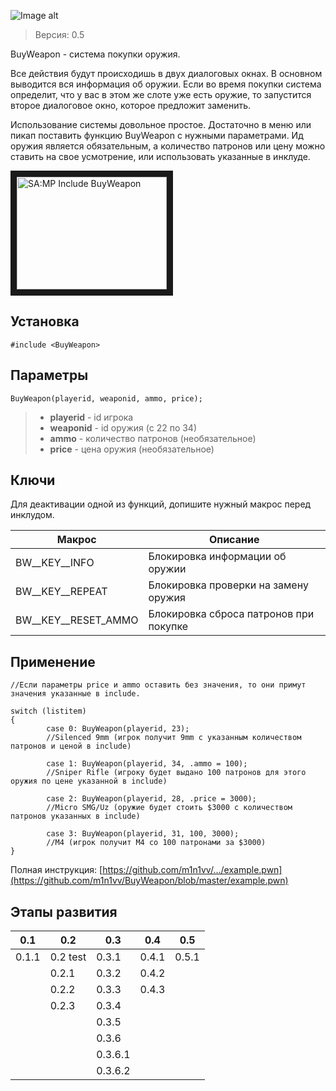 ![Image alt](http://pawn-wiki.ru/uploads/imgs/img_1485117009__img_1466732388__bw-logo.png)
> Версия: 0.5

BuyWeapon - система покупки оружия. 

Все действия будут происходишь в двух диалоговых окнах. В основном выводится вся информация об оружии. Если во время покупки система определит, что у вас в этом же слоте уже есть оружие, то запустится второе диалоговое окно, которое предложит заменить.

Использование системы довольное простое. Достаточно в меню или пикап поставить функцию BuyWeapon с нужными параметрами. Ид оружия является обязательным, а количество патронов или цену можно ставить на свое усмотрение, или использовать указанные в инклуде.

<a href="http://www.youtube.com/watch?feature=player_embedded&v=f72H9AEBAKUE" target="_blank"><img src="http://img.youtube.com/vi/f72H9AEBAKU/0.jpg" 
alt="SA:MP Include BuyWeapon" width="240" height="180" border="10" /></a>

Установка
---------
```pawn
#include <BuyWeapon>
```

Параметры
---------
```pawn
BuyWeapon(playerid, weaponid, ammo, price);
```

> * **playerid** - id игрока
> * **weaponid** - id оружия (с 22 по 34)
> * **ammo** - количество патронов (необязательное)
> * **price** - цена оружия (необязательное)

Ключи
---------
Для деактивации одной из функций, допишите нужный макрос перед инклудом.

|Макрос|Описание|
|---|---|
|BW__KEY__INFO|Блокировка информации об оружии|
|BW__KEY__REPEAT|Блокировка проверки на замену оружия|
|BW__KEY__RESET_AMMO|Блокировка сброса патронов при покупке|


Применение
----------
```pawn
//Если параметры price и ammo оставить без значения, то они примут значения указанные в include.

switch (listitem)
{
        case 0: BuyWeapon(playerid, 23);
        //Silenced 9mm (игрок получит 9mm с указанным количеством патронов и ценой в include)
        
        case 1: BuyWeapon(playerid, 34, .ammo = 100);
        //Sniper Rifle (игроку будет выдано 100 патронов для этого оружия по цене указанной в include)
        
        case 2: BuyWeapon(playerid, 28, .price = 3000); 
        //Micro SMG/Uz (оружие будет стоить $3000 с количеством патронов указанных в include)
        
        case 3: BuyWeapon(playerid, 31, 100, 3000); 
        //M4 (игрок получит M4 со 100 патронами за $3000)
}
```

Полная инструкция: [https://github.com/m1n1vv/.../example.pwn](https://github.com/m1n1vv/BuyWeapon/blob/master/example.pwn)

Этапы развития
--------------
|0.1|0.2|0.3|0.4|0.5|
|---|---|---|---|---|
|0.1.1|0.2 test|0.3.1|0.4.1|0.5.1|
||0.2.1|0.3.2|0.4.2|
||0.2.2|0.3.3|0.4.3|
||0.2.3|0.3.4|
|||0.3.5|
|||0.3.6|
|||0.3.6.1|
|||0.3.6.2|
